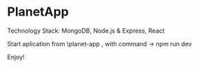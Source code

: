 # PlanetApp

Technology Stack: MongoDB, Node.js & Express, React

Start aplication from \planet-app , with command -> npm run dev

Enjoy!
